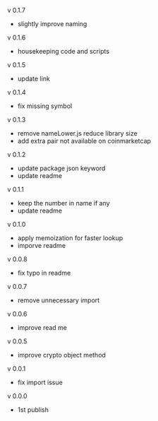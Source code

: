 v 0.1.7

- slightly improve naming

v 0.1.6

- housekeeping code and scripts

v 0.1.5

- update link

v 0.1.4

- fix missing symbol

v 0.1.3

- remove nameLower.js reduce library size
- add extra pair not available on coinmarketcap

v 0.1.2

- update package json keyword
- update readme

v 0.1.1

- keep the number in name if any
- update readme

v 0.1.0

- apply memoization for faster lookup
- imporve readme

v 0.0.8

- fix typo in readme

v 0.0.7

- remove unnecessary import

v 0.0.6

- improve read me

v 0.0.5

- improve crypto object method

v 0.0.1

- fix import issue

v 0.0.0

- 1st publish
